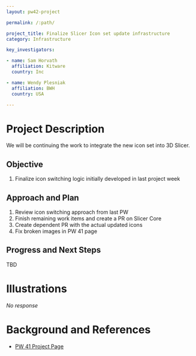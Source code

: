 ```yaml
---
layout: pw42-project

permalink: /:path/

project_title: Finalize Slicer Icon set update infrastructure
category: Infrastructure

key_investigators:

- name: Sam Horvath
  affiliation: Kitware
  country: Inc

- name: Wendy Plesniak
  affiliation: BWH
  country: USA

---
```


# Project Description

<!-- Add a short paragraph describing the project. -->


We will be continuing the work to integrate the new icon set into 3D Slicer.



## Objective

<!-- Describe here WHAT you would like to achieve (what you will have as end result). -->


1. Finalize icon switching logic initially developed in last project week




## Approach and Plan

<!-- Describe here HOW you would like to achieve the objectives stated above. -->


1. Review icon switching approach from last PW
2. Finish remaining work items and create a PR on Slicer Core
3. Create dependent PR with the actual updated icons
4. Fix broken images in PW 41 page




## Progress and Next Steps

<!-- Update this section as you make progress, describing of what you have ACTUALLY DONE.
     If there are specific steps that you could not complete then you can describe them here, too. -->


TBD



# Illustrations

<!-- Add pictures and links to videos that demonstrate what has been accomplished. -->


_No response_



# Background and References

<!-- If you developed any software, include link to the source code repository.
     If possible, also add links to sample data, and to any relevant publications. -->


- [PW 41 Project Page](https://projectweek.na-mic.org/PW41_2024_MIT/Projects/UpdatedIconsAndThemeSwitching/)

